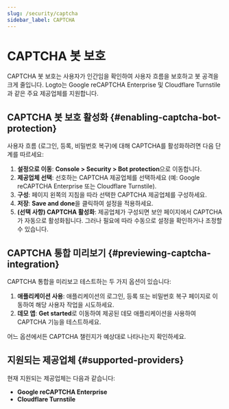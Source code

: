```yaml
---
slug: /security/captcha
sidebar_label: CAPTCHA
---
```


# CAPTCHA 봇 보호

CAPTCHA 봇 보호는 사용자가 인간임을 확인하여 사용자 흐름을 보호하고 봇 공격을 크게 줄입니다. Logto는 Google reCAPTCHA Enterprise 및 Cloudflare Turnstile과 같은 주요 제공업체를 지원합니다.

## CAPTCHA 봇 보호 활성화 {#enabling-captcha-bot-protection}

사용자 흐름 (로그인, 등록, 비밀번호 복구)에 대해 CAPTCHA를 활성화하려면 다음 단계를 따르세요:

1. **설정으로 이동**: **Console > Security > Bot protection**으로 이동합니다.
2. **제공업체 선택**: 선호하는 CAPTCHA 제공업체를 선택하세요 (예: Google reCAPTCHA Enterprise 또는 Cloudflare Turnstile).
3. **구성**: 페이지 왼쪽의 지침을 따라 선택한 CAPTCHA 제공업체를 구성하세요.
4. **저장**: **Save and done**을 클릭하여 설정을 적용하세요.
5. **(선택 사항) CAPTCHA 활성화**: 제공업체가 구성되면 보안 페이지에서 CAPTCHA가 자동으로 활성화됩니다. 그러나 필요에 따라 수동으로 설정을 확인하거나 조정할 수 있습니다.

## CAPTCHA 통합 미리보기 {#previewing-captcha-integration}

CAPTCHA 통합을 미리보고 테스트하는 두 가지 옵션이 있습니다:

1. **애플리케이션 사용**: 애플리케이션의 로그인, 등록 또는 비밀번호 복구 페이지로 이동하여 해당 사용자 작업을 시도하세요.
2. **데모 앱**: **Get started**로 이동하여 제공된 데모 애플리케이션을 사용하여 CAPTCHA 기능을 테스트하세요.

어느 옵션에서든 CAPTCHA 챌린지가 예상대로 나타나는지 확인하세요.

## 지원되는 제공업체 {#supported-providers}

현재 지원되는 제공업체는 다음과 같습니다:

- **Google reCAPTCHA Enterprise**
- **Cloudflare Turnstile**
